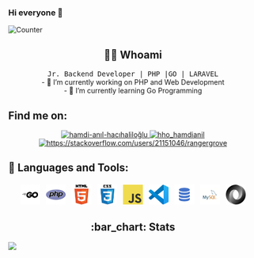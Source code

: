 ### Hi everyone 👋

![Counter](https://komarev.com/ghpvc/?username=hamdihacihaliloglu&color=blue)


<h2 align="center"> 👨‍💻 Whoami</h2>
<p align="center">
  <samp>Jr. Backend Developer | PHP |GO | LARAVEL </samp><br/>
  - 🔭 I’m currently working on PHP and Web Development <br/>
  - 🌱 I’m currently learning Go Programming <br/>
</p>

## Find me on:
<p align="center">
  <a href="https://www.linkedin.com/in/hamdi-an%C4%B1l-hac%C4%B1halilo%C4%9Flu/" target="blank">
    <img src="https://img.shields.io/badge/linkedin-%230077B5.svg?&style=for-the-badge&logo=linkedin&logoColor=white" alt="hamdi-anıl-hacıhaliloğlu" />
  </a>
  <a href="https://twitter.com/hho_hamdianil" target="blank">
    <img src="https://img.shields.io/twitter/follow/hho_hamdianil_?logo=twitter&style=for-the-badge" alt="hho_hamdianil" />
  </a>
  <a href="https://stackoverflow.com/users/21151046/rangergrove" target="blank">
    <img src="https://img.shields.io/badge/stackoverflow-FE7A16?style=for-the-badge&logo=stackoverflow&logoColor=white" alt="https://stackoverflow.com/users/21151046/rangergrove" />
  </a>
</p>


## 🧰 Languages and Tools:
<p align="center">


<img src="https://raw.githubusercontent.com/github/explore/80688e429a7d4ef2fca1e82350fe8e3517d3494d/topics/go/go.png" alt="Go" height="40" style="vertical-align:top; margin:4px">
<img src="https://raw.githubusercontent.com/github/explore/ccc16358ac4530c6a69b1b80c7223cd2744dea83/topics/php/php.png" alt="Php" height="40" style="vertical-align:top; margin:4px">
<img src="https://raw.githubusercontent.com/github/explore/80688e429a7d4ef2fca1e82350fe8e3517d3494d/topics/html/html.png" alt="Html" height="40" style="vertical-align:top; margin:4px">
<img src="https://raw.githubusercontent.com/github/explore/80688e429a7d4ef2fca1e82350fe8e3517d3494d/topics/css/css.png" alt="Css" height="40" style="vertical-align:top; margin:4px">
<img src="https://raw.githubusercontent.com/github/explore/80688e429a7d4ef2fca1e82350fe8e3517d3494d/topics/javascript/javascript.png" alt="Jss" height="40" style="vertical-align:top; margin:4px">
<img src="https://raw.githubusercontent.com/github/explore/80688e429a7d4ef2fca1e82350fe8e3517d3494d/topics/visual-studio-code/visual-studio-code.png" alt="VS Code" height="40" style="vertical-align:top; margin:4px">
<img src="https://raw.githubusercontent.com/github/explore/80688e429a7d4ef2fca1e82350fe8e3517d3494d/topics/sql/sql.png" alt="SQL" height="40" style="vertical-align:top; margin:4px">
<img src="https://raw.githubusercontent.com/github/explore/80688e429a7d4ef2fca1e82350fe8e3517d3494d/topics/mysql/mysql.png" alt="MySQL" height="40" style="vertical-align:top; margin:4px">
<img src="https://raw.githubusercontent.com/github/explore/80688e429a7d4ef2fca1e82350fe8e3517d3494d/topics/json/json.png" alt="Json" height="40" style="vertical-align:top; margin:4px">

  
</p>


<h2 align="center">:bar_chart: Stats </h2>
<p align="left">
  
 <img src="https://github-readme-stats.vercel.app/api?username=hamdihacihaliloglu&show_icons=true&theme=white"/>
 
</p>
